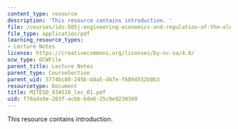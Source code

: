 ```yaml
---
content_type: resource
description: 'This resource contains introduction. '
file: /courses/ids-505j-engineering-economics-and-regulation-of-the-electric-power-sector-spring-2010/f78ada9e203facbbbde625c9e9230369_MITESD_934S10_lec_01.pdf
file_type: application/pdf
learning_resource_types:
- Lecture Notes
license: https://creativecommons.org/licenses/by-nc-sa/4.0/
ocw_type: OCWFile
parent_title: Lecture Notes
parent_type: CourseSection
parent_uid: 5774bc80-245b-b8a5-d47e-f6894552b0b3
resourcetype: Document
title: MITESD_934S10_lec_01.pdf
uid: f78ada9e-203f-acbb-bde6-25c9e9230369
---
```

This resource contains introduction. 
